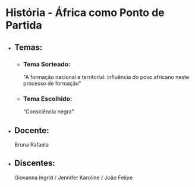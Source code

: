 # História - África como Ponto de Partida
<ul>
  <li><h2>Temas:</h2></li>
  <ul>
    <li><h3>Tema Sorteado:</h3>"A formação nacional e territorial: influência do povo africano neste processo de formação"</li>
    <li><h3>Tema Escolhido:</h3>"Consciência negra"</li>
  </ul>
  <li><h2>Docente:</h2>Bruna Rafaela</li>
  <li><h2>Discentes:</h2>Giovanna Ingrid / Jennifer Karoline / João Felipe</li>
</ul>

